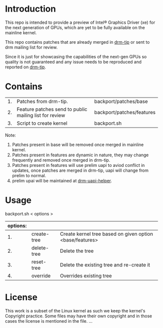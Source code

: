 
# Introduction

This repo is intended to provide a preview of Intel® Graphics Driver (xe) for the next generation of GPUs, which are yet to be fully available on the mainline kernel.

This repo contains patches that are already merged in [drm-tip](https://gitlab.freedesktop.org/drm/tip) or sent to drm mailing list for review.

Since it is just for showcasing the capabilities of the next-gen GPUs so quality is not guaranteed and any issue needs to be reproduced and reported on [drm-tip](https://drm.pages.freedesktop.org/intel-docs/how-to-file-i915-bugs.html).


# Contains
|   |   | |
|-- |---|-- |
|1. | Patches from drm-tip.| backport/patches/base | |
|2. | Feature patches send to public mailing list for review |backport/patches/features |
|3. | Script to create kernel | backport.sh|

Note: 
1. Patches present in base will be removed once merged in mainline kernel.
2. Patches present in features are dynamic in nature, they may change frequently and removed once merged in drm-tip.
3. Patches present in features will use prelim uapi to aviod conflict in updates, once patches are merged in drm-tip, uapi will change from prelim to normal.
4. prelim upai will be maintained at [drm-uapi-helper](https://github.com/intel-gpu/drm-uapi-helper/tree/xe).

# Usage
backport.sh < options >

|options:| | |
|-- |--|--| 
|1. |create-tree| Create kernel tree based on given option <base/features>|
|2. |delete-tree| Delete the tree|
|3. |reset-tree| Delete the existing tree and re-create it|
|4. |override| Overrides existing tree|


# License

This work is a subset of the Linux kernel as such we keep the kernel's
Copyright practice. Some files may have their own copyright and in those
cases the license is mentioned in the file.
...
